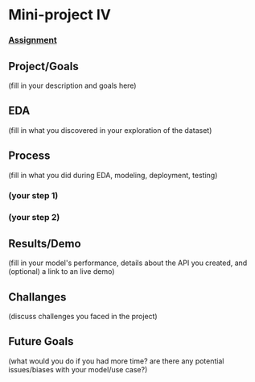 # Mini-project IV

### [Assignment](assignment.md)

## Project/Goals
(fill in your description and goals here)

## EDA 
(fill in what you discovered in your exploration of the dataset)

## Process
(fill in what you did during EDA, modeling, deployment, testing)
### (your step 1)
### (your step 2)

## Results/Demo
(fill in your model's performance, details about the API you created, and (optional) a link to an live demo)

## Challanges 
(discuss challenges you faced in the project)

## Future Goals
(what would you do if you had more time? are there any potential issues/biases with your model/use case?)